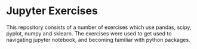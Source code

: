 # Jupyter Exercises

This repository consists of a number of exercises which use pandas, scipy, pyplot, numpy and sklearn. The exercises were used to get used to navigating jupyter notebook, and becoming familiar with python packages.

